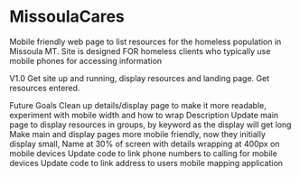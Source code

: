 # MissoulaCares
Mobile friendly web page to list resources for the homeless population in Missoula MT.
Site is designed FOR homeless clients who typically use mobile phones for accessing information

V1.0 Get site up and running, display resources and landing page. Get resources entered.

Future Goals
Clean up details/display page to make it more readable, experiment with mobile width and how to wrap Description
Update main page to display resources in groups, by keyword as the display will get long
Make main and display pages more mobile friendly, now they initially display small, Name at 30% of screen with details wrapping at 400px on mobile devices
Update code to link phone numbers to calling for mobile devices
Update code to link address to users mobile mapping application
